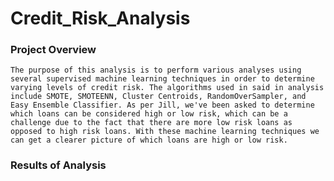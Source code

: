 # Credit_Risk_Analysis

### Project Overview
    The purpose of this analysis is to perform various analyses using several supervised machine learning techniques in order to determine varying levels of credit risk. The algorithms used in said in analysis include SMOTE, SMOTEENN, Cluster Centroids, RandomOverSampler, and Easy Ensemble Classifier. As per Jill, we've been asked to determine which loans can be considered high or low risk, which can be a challenge due to the fact that there are more low risk loans as opposed to high risk loans. With these machine learning techniques we can get a clearer picture of which loans are high or low risk.
    
### Results of Analysis
